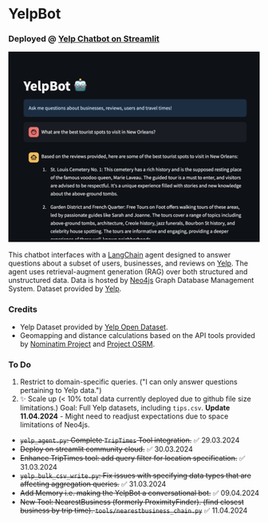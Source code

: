 # YelpBot

### Deployed @ [Yelp Chatbot on Streamlit](https://yelp-chatbot.streamlit.app/)

![Screenshot](images/Screenshot.png)

This chatbot interfaces with a [LangChain](https://python.langchain.com/docs/get_started/introduction) agent designed to answer questions about a subset of users, businesses, and reviews on [Yelp](https://www.yelp.com/). 
The agent uses retrieval-augment generation (RAG) over both structured and unstructured data. Data is hosted by [Neo4js](https://neo4j.com/) Graph Database Management System.
Dataset provided by [Yelp](https://www.yelp.com/dataset).

### Credits

* Yelp Dataset provided by [Yelp Open Dataset](https://www.yelp.com/dataset).
* Geomapping and distance calculations based on the API tools provided by [Nominatim Project](https://nominatim.org/) and [Project OSRM](https://project-osrm.org/). 


### To Do
1. Restrict to domain-specific queries. ("I can only answer questions pertaining to Yelp data.")
2. ✨ Scale up (< 10% total data currently deployed due to github file size limitations.)  Goal: Full Yelp datasets, including `tips.csv`. **Update 11.04.2024** - Might need to readjust expectations due to space limitations of Neo4js.
* ~~`yelp_agent.py`: Complete `TripTimes` Tool integration.~~ ✅ 29.03.2024
* ~~Deploy on streamlit community cloud.~~ ✅ 30.03.2024
* ~~Enhance TripTimes tool: add query filter for location specification.~~ ✅ 31.03.2024
* ~~`yelp_bulk_csv_write.py`: Fix issues with specifying data types that are affecting aggregation queries.~~ ✅ 31.03.2024
* ~~Add Memory i.e. making the YelpBot a conversational bot.~~ ✅ 09.04.2024
* ~~New Tool: NearestBusiness (formerly ProximityFinder). (find closest business by trip time).  `tools/nearestbusiness_chain.py`~~ ✅ 11.04.2024